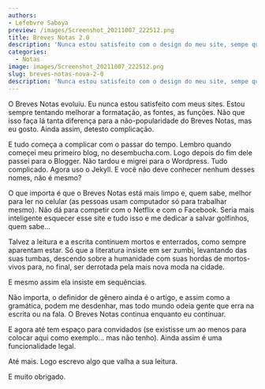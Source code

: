 ```yaml
---
authors:
- Lefebvre Saboya
preview: /images/Screenshot_20211007_222512.png
title: Breves Notas 2.0
description: 'Nunca estou satisfeito com o design do meu site, sempe quero mudar e não sei quando parar.'
categories:
  - Notas
image: images/Screenshot_20211007_222512.png
slug: breves-notas-nova-2-0
description: 'Nunca estou satisfeito com o design do meu site, sempe quero mudar e não sei quando parar.'
---
```


O Breves Notas evoluiu. Eu nunca estou satisfeito com meus sites. Estou sempre tentando melhorar a formatação, as fontes, as funções. Não que isso faça lá tanta diferença para a não-popularidade do Breves Notas, mas eu gosto. Ainda assim, detesto complicação.

E tudo começa a complicar com o passar do tempo. Lembro quando começei meu primeiro blog, no desembucha.com. Logo depois do fim dele passei para o Blogger. Não tardou e migrei para o Wordpress. Tudo complicado. Agora uso o Jekyll. E você não deve conhecer nenhum desses nomes, não é mesmo? 

O que importa é que o Breves Notas está mais limpo e, quem sabe, melhor para ler no celular (as pessoas usam computador só para trabalhar mesmo). Não dá para competir com o Netflix e com o Facebook. Seria mais inteligente esquecer esse site e tudo isso e me dedicar a salvar golfinhos, quem sabe...

Talvez a leitura e a escrita continuem mortos e enterrados, como sempre aparentam estar. Só que a literatura insiste em ser zumbi, levantando das suas tumbas, descendo sobre a humanidade com suas hordas de mortos-vivos para, no final, ser derrotada pela mais nova moda na cidade.

E mesmo assim ela insiste em sequências. 

Não importa, o definidor de gênero ainda é o artigo, e assim como a gramática, podem me desdenhar, mas todo mundo odeia gente que erra na escrita ou na fala. O Breves Notas continua enquanto eu continuar.

E agora até tem espaço para convidados (se existisse um ao menos para colocar aqui como exemplo... mas não tenho). Ainda assim é uma funcionalidade legal.

Até mais. Logo escrevo algo que valha a sua leitura.

E muito obrigado.
